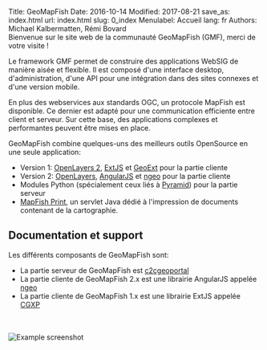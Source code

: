 Title: GeoMapFish
Date: 2016-10-14
Modified: 2017-08-21
save_as: index.html
url: index.html
slug: 0_index
Menulabel: Accueil
lang: fr
Authors: Michael Kalbermatten, Rémi Bovard
<br>
Bienvenue sur le site web de la communauté GeoMapFish (GMF), merci de votre visite !

Le framework GMF permet de construire des applications WebSIG de manière aisée et flexible.
Il est composé d'une interface desktop, d'administration, d'une API pour une intégration
dans des sites connexes et d'une version mobile.

En plus des webservices aux standards OGC, un protocole MapFish est disponible. Ce dernier
est adapté pour une communication efficiente entre client et serveur. Sur cette base, des applications
complexes et performantes peuvent être mises en place.

GeoMapFish combine quelques-uns des meilleurs outils OpenSource en une seule application:

* Version 1: [OpenLayers 2](https://openlayers.org/two/), [ExtJS](https://docs.sencha.com/extjs/3.4.0/) et [GeoExt](http://geoext.org/v1/) pour la partie cliente
* Version 2: [OpenLayers](https://openlayers.org/), [AngularJS](https://angularjs.org/) et [ngeo](https://camptocamp.github.io/ngeo/master/apidoc/) pour la partie cliente
* Modules Python (spécialement ceux liés à [Pyramid](https://trypyramid.com/)) pour la partie serveur
* [MapFish Print](https://mapfish.github.io/mapfish-print-doc/), un servlet Java dédié à l'impression de documents contenant de la cartographie.

## Documentation et support

Les différents composants de GeoMapFish sont:

* La partie serveur de GeoMapFish est [c2cgeoportal](https://github.com/camptocamp/c2cgeoportal/) 
* La partie cliente de GeoMapFish 2.x est une librairie AngularJS appelée [ngeo](https://github.com/camptocamp/ngeo/)
* La partie cliente de GeoMapFish 1.x est une librairie ExtJS appelée [CGXP](https://github.com/camptocamp/cgxp/)

<br><br>
![Example screenshot]({filename}/images/examples/demo22.png)
